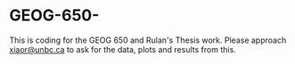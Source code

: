 # GEOG-650-
This is coding for the GEOG 650 and Rulan's Thesis work.
Please approach xiaor@unbc.ca to ask for the data, plots and results from this.
